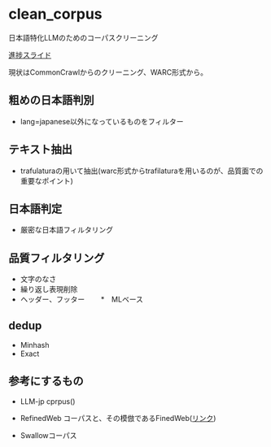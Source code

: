 # clean_corpus
日本語特化LLMのためのコーパスクリーニング

[進捗スライド](https://docs.google.com/presentation/d/13dZ441Xn6dv7MKsed0zbcSHNyBHGoJH_NuQZdbB5x14/edit#slide=id.g2cf042e6629_0_164)

現状はCommonCrawlからのクリーニング、WARC形式から。

## 粗めの日本語判別
* lang=japanese以外になっているものをフィルター

## テキスト抽出
* trafulaturaの用いて抽出(warc形式からtrafilaturaを用いるのが、品質面での重要なポイント)

## 日本語判定
* 厳密な日本語フィルタリング

## 品質フィルタリング
* 文字のなさ
* 繰り返し表現削除
* ヘッダー、フッター
　　*　MLベース 


## dedup
* Minhash
* Exact


## 参考にするもの
* LLM-jp cprpus()
* RefinedWeb コーパスと、その模倣であるFinedWeb([リンク](https://github.com/huggingface/datatrove/tree/main/src/datatrove/pipeline/filters))

* Swallowコーパス
